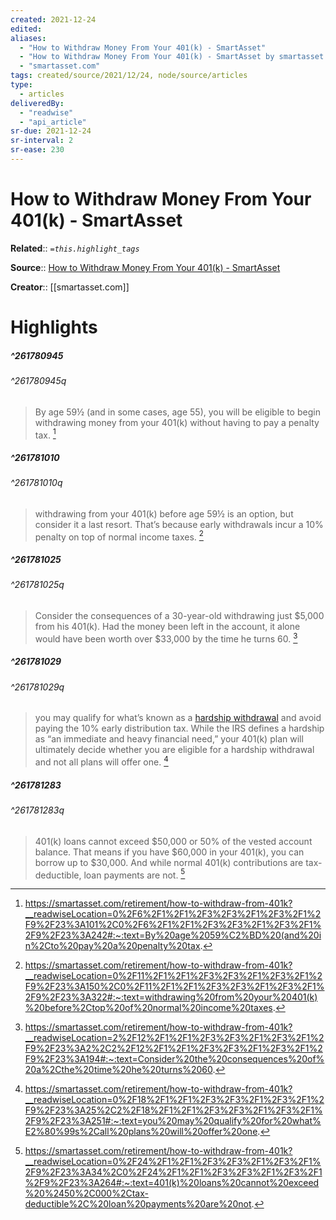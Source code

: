 ```yaml
---
created: 2021-12-24
edited:
aliases:
  - "How to Withdraw Money From Your 401(k) - SmartAsset"
  - "How to Withdraw Money From Your 401(k) - SmartAsset by smartasset.com"
  - "smartasset.com"
tags: created/source/2021/12/24, node/source/articles
type: 
  - articles
deliveredBy: 
  - "readwise"
  - "api_article"
sr-due: 2021-12-24
sr-interval: 2
sr-ease: 230
---
```

# How to Withdraw Money From Your 401(k) - SmartAsset

**Related**:: 
*`=this.highlight_tags`*

**Source**:: [How to Withdraw Money From Your 401(k) - SmartAsset](https://smartasset.com/retirement/how-to-withdraw-from-401k)

**Creator**:: [[smartasset.com]]

# Highlights
##### ^261780945

  


###### ^261780945q

> By age 59½ (and in some cases, age 55), you will be eligible to begin withdrawing money from your 401(k) without having to pay a penalty tax. 
  [^261780945]

[^261780945]: https://smartasset.com/retirement/how-to-withdraw-from-401k?__readwiseLocation=0%2F6%2F1%2F1%2F3%2F3%2F1%2F3%2F1%2F9%2F23%3A101%2C0%2F6%2F1%2F1%2F3%2F3%2F1%2F3%2F1%2F9%2F23%3A242#:~:text=By%20age%2059%C2%BD%20(and%20in%2Cto%20pay%20a%20penalty%20tax.

##### ^261781010

  


###### ^261781010q

> withdrawing from your 401(k) before age 59½ is an option, but consider it a last resort. That’s because early withdrawals incur a 10% penalty on top of normal income taxes. 
  [^261781010]

[^261781010]: https://smartasset.com/retirement/how-to-withdraw-from-401k?__readwiseLocation=0%2F11%2F1%2F1%2F3%2F3%2F1%2F3%2F1%2F9%2F23%3A150%2C0%2F11%2F1%2F1%2F3%2F3%2F1%2F3%2F1%2F9%2F23%3A322#:~:text=withdrawing%20from%20your%20401(k)%20before%2Ctop%20of%20normal%20income%20taxes.

##### ^261781025

  


###### ^261781025q

> Consider the consequences of a 30-year-old withdrawing just $5,000 from his 401(k). Had the money been left in the account, it alone would have been worth over $33,000 by the time he turns 60. 
  [^261781025]

[^261781025]: https://smartasset.com/retirement/how-to-withdraw-from-401k?__readwiseLocation=2%2F12%2F1%2F1%2F3%2F3%2F1%2F3%2F1%2F9%2F23%3A2%2C2%2F12%2F1%2F1%2F3%2F3%2F1%2F3%2F1%2F9%2F23%3A194#:~:text=Consider%20the%20consequences%20of%20a%2Cthe%20time%20he%20turns%2060.

##### ^261781029

  


###### ^261781029q

> you may qualify for what’s known as a [hardship withdrawal](https://smartasset.com/retirement/411-401k-hardship-distributions) and avoid paying the 10% early distribution tax. While the IRS defines a hardship as “an immediate and heavy financial need,” your 401(k) plan will ultimately decide whether you are eligible for a hardship withdrawal and not all plans will offer one. 
  [^261781029]

[^261781029]: https://smartasset.com/retirement/how-to-withdraw-from-401k?__readwiseLocation=0%2F18%2F1%2F1%2F3%2F3%2F1%2F3%2F1%2F9%2F23%3A25%2C2%2F18%2F1%2F1%2F3%2F3%2F1%2F3%2F1%2F9%2F23%3A251#:~:text=you%20may%20qualify%20for%20what%E2%80%99s%2Call%20plans%20will%20offer%20one.

##### ^261781283

  


###### ^261781283q

> 401(k) loans cannot exceed $50,000 or 50% of the vested account balance. That means if you have $60,000 in your 401(k), you can borrow up to $30,000. And while normal 401(k) contributions are tax-deductible, loan payments are not. 
  [^261781283]

[^261781283]: https://smartasset.com/retirement/how-to-withdraw-from-401k?__readwiseLocation=0%2F24%2F1%2F1%2F3%2F3%2F1%2F3%2F1%2F9%2F23%3A34%2C0%2F24%2F1%2F1%2F3%2F3%2F1%2F3%2F1%2F9%2F23%3A264#:~:text=401(k)%20loans%20cannot%20exceed%20%2450%2C000%2Ctax-deductible%2C%20loan%20payments%20are%20not.

